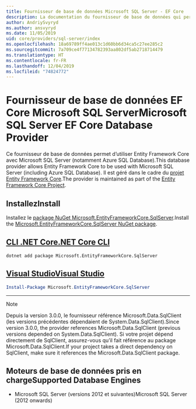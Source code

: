 ```yaml
---
title: Fournisseur de base de données Microsoft SQL Server - EF Core
description: La documentation du fournisseur de base de données qui permet d’utiliser Entity Framework Core avec Microsoft SQL Server
author: AndriySvyryd
ms.author: ansvyryd
ms.date: 11/05/2019
uid: core/providers/sql-server/index
ms.openlocfilehash: 18a69789ff4ae013c1d60bb6d34ca5c27ee285c2
ms.sourcegitcommit: 7a709ce4f77134782393aa802df5ab2718714479
ms.translationtype: HT
ms.contentlocale: fr-FR
ms.lasthandoff: 12/04/2019
ms.locfileid: "74824772"
---
```

# <a name="microsoft-sql-server-ef-core-database-provider"></a><span data-ttu-id="d7f85-103">Fournisseur de base de données EF Core Microsoft SQL Server</span><span class="sxs-lookup"><span data-stu-id="d7f85-103">Microsoft SQL Server EF Core Database Provider</span></span>

<span data-ttu-id="d7f85-104">Ce fournisseur de base de données permet d’utiliser Entity Framework Core avec Microsoft SQL Server (notamment Azure SQL Database).</span><span class="sxs-lookup"><span data-stu-id="d7f85-104">This database provider allows Entity Framework Core to be used with Microsoft SQL Server (including Azure SQL Database).</span></span> <span data-ttu-id="d7f85-105">Il est géré dans le cadre du [projet Entity Framework Core](https://github.com/aspnet/EntityFrameworkCore).</span><span class="sxs-lookup"><span data-stu-id="d7f85-105">The provider is maintained as part of the [Entity Framework Core Project](https://github.com/aspnet/EntityFrameworkCore).</span></span>

## <a name="install"></a><span data-ttu-id="d7f85-106">Installez</span><span class="sxs-lookup"><span data-stu-id="d7f85-106">Install</span></span>

<span data-ttu-id="d7f85-107">Installez le [package NuGet Microsoft.EntityFrameworkCore.SqlServer](https://www.nuget.org/packages/Microsoft.EntityFrameworkCore.SqlServer/).</span><span class="sxs-lookup"><span data-stu-id="d7f85-107">Install the [Microsoft.EntityFrameworkCore.SqlServer NuGet package](https://www.nuget.org/packages/Microsoft.EntityFrameworkCore.SqlServer/).</span></span>

## <a name="net-core-clitabdotnet-core-cli"></a>[<span data-ttu-id="d7f85-108">CLI .NET Core</span><span class="sxs-lookup"><span data-stu-id="d7f85-108">.NET Core CLI</span></span>](#tab/dotnet-core-cli)

```dotnetcli
dotnet add package Microsoft.EntityFrameworkCore.SqlServer
```

## <a name="visual-studiotabvs"></a>[<span data-ttu-id="d7f85-109">Visual Studio</span><span class="sxs-lookup"><span data-stu-id="d7f85-109">Visual Studio</span></span>](#tab/vs)

``` powershell
Install-Package Microsoft.EntityFrameworkCore.SqlServer
```

***

> [!NOTE]
> <span data-ttu-id="d7f85-110">Depuis la version 3.0.0, le fournisseur référence Microsoft.Data.SqlClient (les versions précédentes dépendaient de System.Data.SqlClient).</span><span class="sxs-lookup"><span data-stu-id="d7f85-110">Since version 3.0.0, the provider references Microsoft.Data.SqlClient (previous versions depended on System.Data.SqlClient).</span></span> <span data-ttu-id="d7f85-111">Si votre projet dépend directement de SqlClient, assurez-vous qu’il fait référence au package Microsoft.Data.SqlClient.</span><span class="sxs-lookup"><span data-stu-id="d7f85-111">If your project takes a direct dependency on SqlClient, make sure it references the Microsoft.Data.SqlClient package.</span></span>

## <a name="supported-database-engines"></a><span data-ttu-id="d7f85-112">Moteurs de base de données pris en charge</span><span class="sxs-lookup"><span data-stu-id="d7f85-112">Supported Database Engines</span></span>

* <span data-ttu-id="d7f85-113">Microsoft SQL Server (versions 2012 et suivantes)</span><span class="sxs-lookup"><span data-stu-id="d7f85-113">Microsoft SQL Server (2012 onwards)</span></span>
